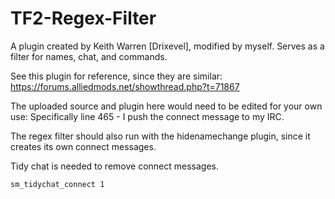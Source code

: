 # TF2-Regex-Filter
A plugin created by Keith Warren [Drixevel], modified by myself. 
Serves as a filter for names, chat, and commands. 

See this plugin for reference, since they are similar: https://forums.alliedmods.net/showthread.php?t=71867

The uploaded source and plugin here would need to be edited for your own use:
  Specifically line 465 - I push the connect message to my IRC.
  
The regex filter should also run with the hidenamechange plugin, since it creates its own connect messages.

Tidy chat is needed to remove connect messages.
``` 
sm_tidychat_connect 1
```
